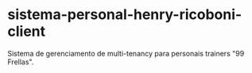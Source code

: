 # sistema-personal-henry-ricoboni-client
Sistema de gerenciamento de multi-tenancy para personais trainers "99 Frellas".
